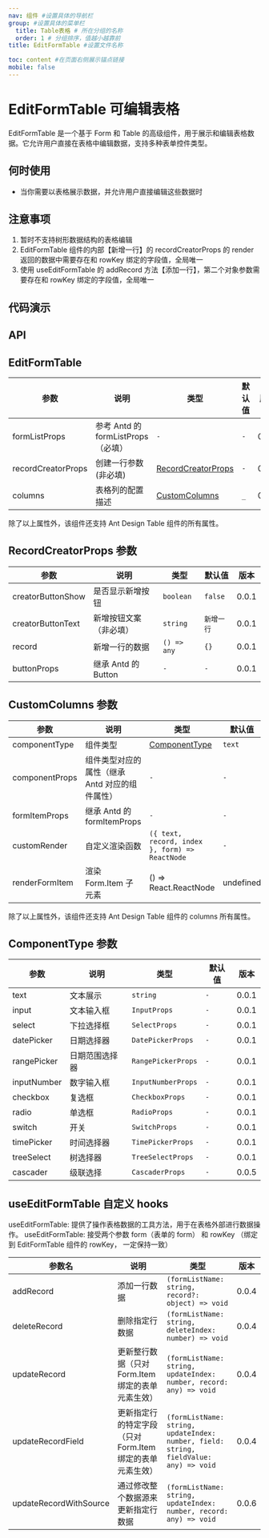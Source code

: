 ```yaml
---
nav: 组件 #设置具体的导航栏
group: #设置具体的菜单栏
  title: Table表格 # 所在分组的名称
  order: 1 # 分组排序，值越小越靠前
title: EditFormTable #设置文件名称

toc: content #在页面右侧展示锚点链接
mobile: false
---
```


# EditFormTable 可编辑表格

EditFormTable 是一个基于 Form 和 Table 的高级组件，用于展示和编辑表格数据。它允许用户直接在表格中编辑数据，支持多种表单控件类型。

## 何时使用

- 当你需要以表格展示数据，并允许用户直接编辑这些数据时

## 注意事项

1. 暂时不支持树形数据结构的表格编辑
2. EditFormTable 组件的内部【新增一行】的 recordCreatorProps 的 render 返回的数据中需要存在和 rowKey 绑定的字段值，全局唯一
3. 使用 useEditFormTable 的 addRecord 方法【添加一行】，第二个对象参数需要存在和 rowKey 绑定的字段值，全局唯一

## 代码演示

<code src="./demo/editFormTable" ></code>

## API

## EditFormTable

| 参数               | 说明                               | 类型                                           | 默认值 | 版本  |
| ------------------ | ---------------------------------- | ---------------------------------------------- | ------ | ----- |
| formListProps      | 参考 Antd 的 formListProps（必填） | `-`                                            | `-`    | 0.0.1 |
| recordCreatorProps | 创建一行参数(非必填)               | [RecordCreatorProps](#recordcreatorprops-参数) | `-`    | 0.0.1 |
| columns            | 表格列的配置描述                   | [CustomColumns](#customcolumns-参数)           | `_`    | 0.0.1 |

除了以上属性外，该组件还支持 Ant Design Table 组件的所有属性。

## RecordCreatorProps 参数

| 参数              | 说明                   | 类型        | 默认值     | 版本  |
| ----------------- | ---------------------- | ----------- | ---------- | ----- |
| creatorButtonShow | 是否显示新增按钮       | `boolean`   | `false`    | 0.0.1 |
| creatorButtonText | 新增按钮文案（非必填） | `string`    | `新增一行` | 0.0.1 |
| record            | 新增一行的数据         | `() => any` | `{}`       | 0.0.1 |
| buttonProps       | 继承 Antd 的 Button    | `-`         | `-`        | 0.0.1 |

## CustomColumns 参数

| 参数           | 说明                                           | 类型                                           | 默认值    | 版本  |
| -------------- | ---------------------------------------------- | ---------------------------------------------- | --------- | ----- |
| componentType  | 组件类型                                       | [ComponentType](#componenttype-参数)           | `text`    | 0.0.1 |
| componentProps | 组件类型对应的属性（继承 Antd 对应的组件属性） | `-`                                            | `-`       | 0.0.1 |
| formItemProps  | 继承 Antd 的 formItemProps                     | `-`                                            | `-`       | 0.0.1 |
| customRender   | 自定义渲染函数                                 | `({ text, record, index }, form) => ReactNode` | `-`       | 0.0.1 |
| renderFormItem | 渲染 Form.Item 子元素                          | () => React.ReactNode                          | undefined | 0.0.5 |

除了以上属性外，该组件还支持 Ant Design Table 组件的 columns 所有属性。

## ComponentType 参数

| 参数        | 说明           | 类型               | 默认值 | 版本  |
| ----------- | -------------- | ------------------ | ------ | ----- |
| text        | 文本展示       | `string`           | `-`    | 0.0.1 |
| input       | 文本输入框     | `InputProps`       | `-`    | 0.0.1 |
| select      | 下拉选择框     | `SelectProps`      | `-`    | 0.0.1 |
| datePicker  | 日期选择器     | `DatePickerProps`  | `-`    | 0.0.1 |
| rangePicker | 日期范围选择器 | `RangePickerProps` | `-`    | 0.0.1 |
| inputNumber | 数字输入框     | `InputNumberProps` | `-`    | 0.0.1 |
| checkbox    | 复选框         | `CheckboxProps`    | `-`    | 0.0.1 |
| radio       | 单选框         | `RadioProps`       | `-`    | 0.0.1 |
| switch      | 开关           | `SwitchProps`      | `-`    | 0.0.1 |
| timePicker  | 时间选择器     | `TimePickerProps`  | `-`    | 0.0.1 |
| treeSelect  | 树选择器       | `TreeSelectProps`  | `-`    | 0.0.1 |
| cascader    | 级联选择       | `CascaderProps`    | `-`    | 0.0.5 |

## useEditFormTable 自定义 hooks

useEditFormTable: 提供了操作表格数据的工具方法，用于在表格外部进行数据操作。
useEditFormTable: 接受两个参数 form（表单的 form） 和 rowKey （绑定到 EditFormTable 组件的 rowKey， 一定保持一致）

| 参数名                 | 说明                                                      | 类型                                                                                  | 版本  |
| ---------------------- | --------------------------------------------------------- | ------------------------------------------------------------------------------------- | ----- |
| addRecord              | 添加一行数据                                              | `(formListName: string, record?: object) => void`                                     | 0.0.4 |
| deleteRecord           | 删除指定行数据                                            | `(formListName: string, deleteIndex: number) => void`                                 | 0.0.4 |
| updateRecord           | 更新整行数据（只对 Form.Item 绑定的表单元素生效）         | `(formListName: string, updateIndex: number, record: any) => void`                    | 0.0.4 |
| updateRecordField      | 更新指定行的特定字段（只对 Form.Item 绑定的表单元素生效） | `(formListName: string, updateIndex: number, field: string, fieldValue: any) => void` | 0.0.4 |
| updateRecordWithSource | 通过修改整个数据源来更新指定行数据                        | `(formListName: string, updateIndex: number, record: any) => void`                    | 0.0.6 |
